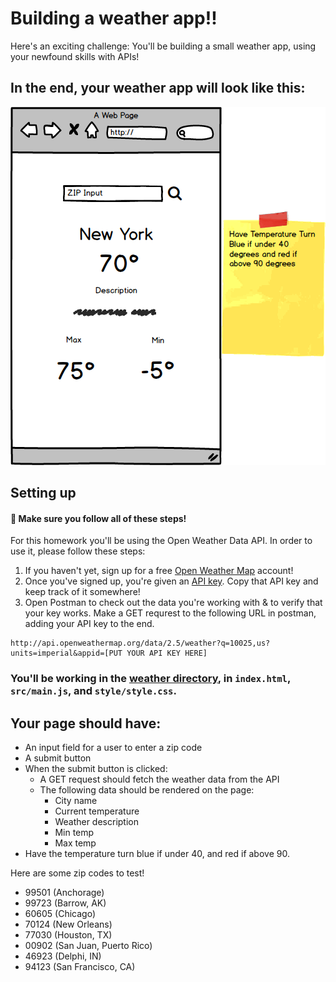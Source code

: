 # Building a weather app!!

Here's an exciting challenge: You'll be building a small weather app, using your newfound skills with APIs!

## In the end, your weather app will look like this:

![mockup](./assets/mockup.png)

## Setting up

#### 🚀 Make sure you follow all of these steps!

For this homework you'll be using the Open Weather Data API. In order to use it, please follow these steps:

1. If you haven't yet, sign up for a free [Open Weather Map](https://home.openweathermap.org/users/sign_up) account!
2. Once you've signed up, you're given an [API key](https://home.openweathermap.org/api_keys). Copy that API key and keep track of it somewhere!
3. Open Postman to check out the data you're working with & to verify that your key works. Make a GET requrest to the following URL in postman, adding your API key to the end.

```
http://api.openweathermap.org/data/2.5/weather?q=10025,us?units=imperial&appid=[PUT YOUR API KEY HERE]
```

### You'll be working in the [weather directory](./weather/), in `index.html`, `src/main.js`, and `style/style.css`.

## Your page should have:
- An input field for a user to enter a zip code
- A submit button
- When the submit button is clicked:
    - A GET request should fetch the weather data from the API
    - The following data should be rendered on the page:
        - City name
        - Current temperature
        - Weather description
        - Min temp
        - Max temp
- Have the temperature turn blue if under 40, and red if above 90.

Here are some zip codes to test!
- 99501 (Anchorage)
- 99723 (Barrow, AK)
- 60605 (Chicago)
- 70124 (New Orleans)
- 77030 (Houston, TX)
- 00902 (San Juan, Puerto Rico)
- 46923 (Delphi, IN)
- 94123 (San Francisco, CA)